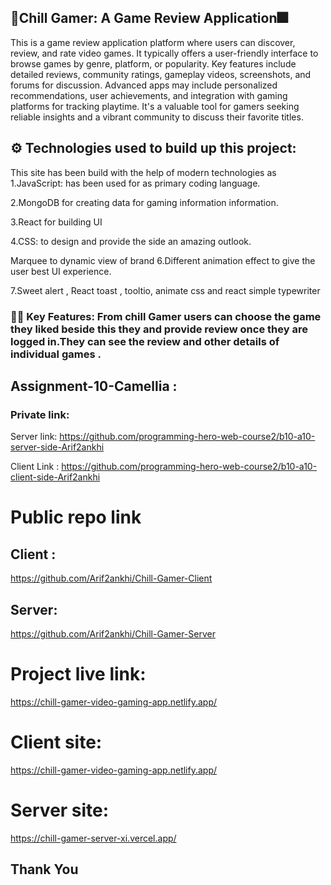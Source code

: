## 🎁Chill Gamer: A Game Review Application🎆

This is a game review application  platform where users can discover, review, and rate video games. It typically offers a user-friendly interface to browse games by genre, platform, or popularity. Key features include detailed reviews, community ratings, gameplay videos, screenshots, and forums for discussion. Advanced apps may include personalized recommendations, user achievements, and integration with gaming platforms for tracking playtime. It's a valuable tool for gamers seeking reliable insights and a vibrant community to discuss their favorite titles.

## ⚙️ Technologies used to build up this project:

This site has been build with the help of modern technologies as
1.JavaScript: has been used for as primary coding language.

2.MongoDB for creating  data for gaming information information.

3.React for building UI

4.CSS: to design and provide the side an amazing outlook.

Marquee to dynamic view of brand
6.Different animation effect to give the user best UI experience.

7.Sweet alert , React toast , tooltio, animate css and react simple typewriter 

### 📌📌 Key Features: From chill Gamer users can choose the game they liked beside this they and provide review once they are logged in.They can see the review and other details of individual games .



## Assignment-10-Camellia : 

### Private link:

Server link: https://github.com/programming-hero-web-course2/b10-a10-server-side-Arif2ankhi

Client Link : https://github.com/programming-hero-web-course2/b10-a10-client-side-Arif2ankhi

# Public repo link 

## Client :
 https://github.com/Arif2ankhi/Chill-Gamer-Client

## Server:
https://github.com/Arif2ankhi/Chill-Gamer-Server




# Project live link:

https://chill-gamer-video-gaming-app.netlify.app/

# Client site:

 https://chill-gamer-video-gaming-app.netlify.app/

# Server site:

 https://chill-gamer-server-xi.vercel.app/




## Thank You 